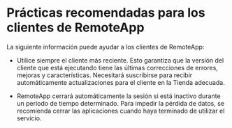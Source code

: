 
<properties 
    pageTitle="Prácticas recomendadas para los clientes de RemoteApp de Azure"
    description="Conozca las prácticas recomendadas para el uso de los clientes de RemoteApp" 
    services="remoteapp" 
	documentationCenter="" 
    authors="lizap" 
    manager="mbaldwin" />

<tags 
    ms.service="remoteapp" 
    ms.workload="compute" 
    ms.tgt_pltfrm="na" 
    ms.devlang="na" 
    ms.topic="article" 
    ms.date="05/28/2015" 
    ms.author="elizapo" />



# Prácticas recomendadas para los clientes de RemoteApp

La siguiente información puede ayudar a los clientes de RemoteApp:

- Utilice siempre el cliente más reciente. Esto garantiza que la versión del cliente que está ejecutando tiene las últimas correcciones de errores, mejoras y características. Necesitará suscribirse para recibir automáticamente actualizaciones para el cliente en la Tienda adecuada.

- RemoteApp cerrará automáticamente la sesión si está inactivo durante un período de tiempo determinado. Para impedir la pérdida de datos, se recomienda cerrar las aplicaciones cuando haya terminado de utilizar el servicio.
 

<!---HONumber=August15_HO6-->